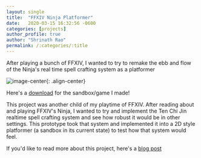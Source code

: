 ```yaml
---
layout: single
title:  "FFXIV Ninja Platformer"
date:   2020-03-15 16:32:56 -0600
categories: [projects] 
author_profile: true
author: "Shrinath Rao"
permalink: /:categories/:title
---
```


After playing a bunch of FFXIV, I wanted to try to remake the ebb and flow of the Ninja's real time spell crafting system as a platformer

![image-center](../_img/Ninja/katon.gif){: .align-center}

Here's a <a href = "https://drive.google.com/drive/folders/1WDEJNTUZ9HnlOJV94Mo31-PGX13HVD2Y?usp=sharing">download</a> for the sandbox/game I made!

This project was another child of my playtime of FFXIV. After reading about and playing FFXIV's Ninja, I wanted to try and implement the Ten Chi Jin realtime spell crafting system and see how robust it would be in other settings. This prototype took that system and implemented it into a 2D style platformer (a sandbox in its current state) to test how that system would feel.

If you'd like to read more about this project, here's a <a href= "https://shrinathrao97.github.io/blog/WIP-FFXIV-Ninja">blog post</a>


